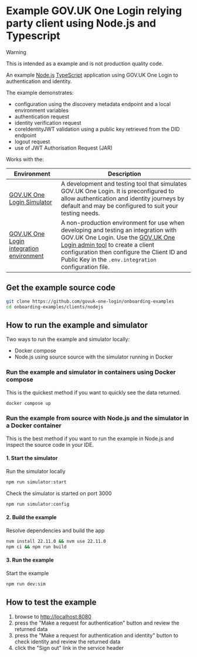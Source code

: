 # Example GOV.UK One Login relying party client using Node.js and Typescript

> [!WARNING]
> This is intended as a example and is not production quality code.

An example [Node.js](https://nodejs.org/) [TypeScript](https://www.typescriptlang.org/) application using GOV.UK One Login to authentication and identity.

The example demonstrates:

- configuration using the discovery metadata endpoint and a local environment variables
- authentication request
- identity verification request
- coreIdentityJWT validation using a public key retrieved from the DID endpoint
- logout request
- use of JWT Authorisation Request (JAR)

Works with the:

|Environment|Description|
|-----------|-----------|
|[GOV.UK One Login Simulator](https://github.com/govuk-one-login/simulator)| A development and testing tool that simulates GOV.UK One Login. It is preconfigured to allow authentication and identity journeys by default and may be configured to suit your testing needs.|
|[GOV.UK One Login integration environment](https://docs.sign-in.service.gov.uk/before-integrating/register-and-manage-your-service/)| A non-production environment for use when developing and testing an integration with GOV.UK One Login. Use the [GOV.UK One Login admin tool](https://admin.sign-in.service.gov.uk/register/enter-email-address) to create a client configuration then configure the Client ID and Public Key in the  `.env.integration` configuration file.|

## Get the example source code

```bash
git clone https://github.com/govuk-one-login/onboarding-examples
cd onboarding-examples/clients/nodejs
```

## How to run the example and simulator

Two ways to run the example and simulator locally:

- Docker compose
- Node.js using source source with the simulator running in Docker

### Run the example and simulator in containers using Docker compose

This is the quickest method if you want to quickly see the data returned.

```bash
docker compose up 
```

### Run the example from source with Node.js and the simulator in a Docker container

This is the best method if you want to run the example in Node.js and inspect the source code in your IDE.

#### 1. Start the simulator

Run the simulator locally

```bash
npm run simulator:start 
```

Check the simulator is started on port 3000

```bash
npm run simulator:config
```

#### 2. Build the example

Resolve dependencies and build the app

```bash
nvm install 22.11.0 && nvm use 22.11.0
npm ci && npm run build
```

#### 3. Run the example

Start the example

```bash
npm run dev:sim
```

## How to test the example

1. browse to [http://localhost:8080](http://localhost:8080)
1. press the "Make a request for authentication" button and review the returned data
1. press the "Make a request for authentication and identity" button to check identity and review the returned data
1. click the "Sign out" link in the service header
